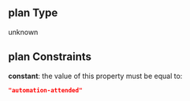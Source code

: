 ## plan Type

unknown

## plan Constraints

**constant**: the value of this property must be equal to:

```json
"automation-attended"
```
